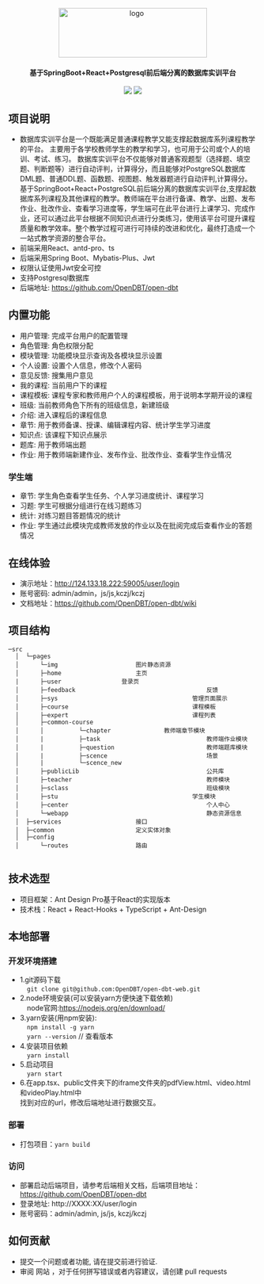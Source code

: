 <p align="center">
	<img alt="logo" height="100" width="300" src="./image/logo-black.png">
</p>


<h4 align="center">基于SpringBoot+React+Postgresql前后端分离的数据库实训平台</h4>
<p align="center">
	<a href="https://github.com/OpenDBT/open-dbt-web"><img src="https://img.shields.io/badge/opendbt-v2.0.0-brightgreen.svg"></a>
	<a href="https://github.com/OpenDBT/open-dbt-web/blob/master/LICENSE"><img src="https://img.shields.io/github/license/mashape/apistatus.svg"></a>
</p>



## 项目说明

* 数据库实训平台是一个既能满足普通课程教学又能支撑起数据库系列课程教学的平台。
  主要用于各学校教师学生的教学和学习，也可用于公司或个人的培训、考试、练习。
  数据库实训平台不仅能够对普通客观题型（选择题、填空题、判断题等）进行自动评判，计算得分，而且能够对PostgreSQL数据库DML题、普通DDL题、函数题、视图题、触发器题进行自动评判,计算得分。
  基于SpringBoot+React+PostgreSQL前后端分离的数据库实训平台,支撑起数据库系列课程及其他课程的教学。教师端在平台进行备课、教学、出题、发布作业、批改作业、查看学习进度等，学生端可在此平台进行上课学习、完成作业，还可以通过此平台根据不同知识点进行分类练习，使用该平台可提升课程质量和教学效率。整个教学过程可进行可持续的改进和优化，最终打造成一个一站式教学资源的整合平台。
* 前端采用React、antd-pro、ts
* 后端采用Spring Boot、Mybatis-Plus、Jwt
* 权限认证使用Jwt安全可控
* 支持Postgresql数据库
* 后端地址: https://github.com/OpenDBT/open-dbt


## 内置功能

* 用户管理: 完成平台用户的配置管理
* 角色管理: 角色权限分配
* 模块管理: 功能模块显示查询及各模块显示设置
* 个人设置: 设置个人信息，修改个人密码
* 意见反馈: 搜集用户意见
* 我的课程: 当前用户下的课程
* 课程模板: 课程专家和教师用户个人的课程模板，用于说明本学期开设的课程
* 班级: 当前教师角色下所有的班级信息，新建班级
* 介绍: 进入课程后的课程信息
* 章节: 用于教师备课、授课、编辑课程内容、统计学生学习进度
* 知识点: 该课程下知识点展示
* 题库: 用于教师端出题
* 作业: 用于教师端新建作业、发布作业、批改作业、查看学生作业情况
### 学生端
* 章节: 学生角色查看学生任务、个人学习进度统计、课程学习
* 习题: 学生可根据分组进行在线习题练习
* 统计: 对练习题目答题情况的统计
* 作业: 学生通过此模块完成教师发放的作业以及在批阅完成后查看作业的答题情况
## 在线体验
* 演示地址：http://124.133.18.222:59005/user/login
* 账号密码: admin/admin，js/js,kczj/kczj
* 文档地址：https://github.com/OpenDBT/open-dbt/wiki

## 项目结构

```
─src
  │  └─pages
  │      └─img						图片静态资源
  │      ├─home						主页
  |		 ├─user					登录页
  │      ├─feedback                                  	反馈
  │      ├─sys                                  	管理页面展示
  │      ├─course                                  	课程模板
  │      ├─expert                                  	课程列表
  │      ├─common-course                                 
  │      │          └─chapter				教师端章节模块
  │      |          ├─task                              教师端作业模块
  │      |          ├─question                          教师端题库模块
  │      |          ├─scence                          	场景
  │      |          └─scence_new    
  │      ├─publicLib                                    公共库
  │      ├─teacher                                    	教师模块
  │      ├─sclass                                    	班级模块 
  │      ├─stu                                    	学生模块
  │      ├─center                                    	个人中心
  │      └─webapp                                       静态资源信息
  │  ├─services						接口
  │  ├─common						定义实体对象
  │  ├─config				
  │      └─routes					路由
  
```

## 技术选型

- 项目框架：Ant Design Pro基于React的实现版本
- 技术栈：React + React-Hooks + TypeScript + Ant-Design

## 本地部署

### 开发环境搭建

* 1.git源码下载
  <br />&emsp;`git clone git@github.com:OpenDBT/open-dbt-web.git`
* 2.node环境安装(可以安装yarn方便快速下载依赖)
  <br />&emsp;node官网:https://nodejs.org/en/download/
* 3.yarn安装(用npm安装): 
  <br />&emsp;`npm install -g yarn` 
   <br />&emsp;`yarn --version`      // 查看版本 
* 4.安装项目依赖
  <br />&emsp;`yarn install`
* 5.启动项目
  <br />&emsp;`yarn start`
* 6.在app.tsx、public文件夹下的iframe文件夹的pdfView.html、video.html和videoPlay.html中<br/>找到对应的url，修改后端地址进行数据交互。
### 部署

* 打包项目：`yarn build`

### 访问

* 部署启动后端项目，请参考后端相关文档，后端项目地址：https://github.com/OpenDBT/open-dbt
* 登录地址: http://XXXX:XX/user/login
* 账号密码：admin/admin, js/js, kczj/kczj

## 如何贡献

* 提交一个问题或者功能, 请在提交前进行验证.
* 审阅 网站 ，对于任何拼写错误或者内容建议，请创建 pull requests
